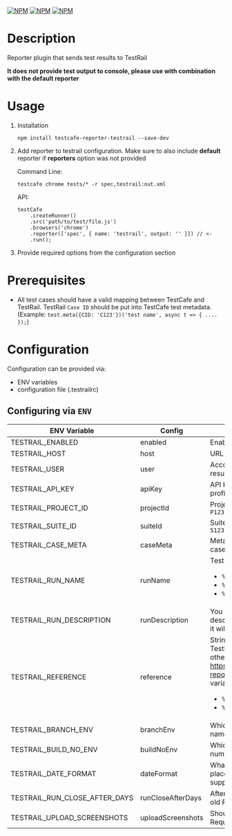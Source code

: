 [![NPM](https://img.shields.io/npm/v/testcafe-reporter-testrail)](https://www.npmjs.com/package/testcafe-reporter-testrail) [![NPM](https://img.shields.io/npm/l/testcafe-reporter-testrail)](https://github.com/DamianOsipiuk/testcafe-reporter-testrail/blob/master/LICENSE) [![NPM](https://img.shields.io/node/v/testcafe-reporter-testrail)](https://github.com/DamianOsipiuk/testcafe-reporter-testrail/blob/master/package.json)

# Description

Reporter plugin that sends test results to TestRail

**It does not provide test output to console, please use with combination with the default reporter**

# Usage

1. Installation

   `npm install testcafe-reporter-testrail --save-dev`

2. Add reporter to testrail configuration. Make sure to also include **default** reporter if **reporters** option was not provided

   Command Line:

   ```
   testcafe chrome tests/* -r spec,testrail:out.xml
   ```

   API:

   ```
   testCafe
       .createRunner()
       .src('path/to/test/file.js')
       .browsers('chrome')
       .reporter(['spec', { name: 'testrail', output: '' }]) // <-
       .run();
   ```

3. Provide required options from the configuration section

# Prerequisites

- All test cases should have a valid mapping between TestCafe and TestRail. TestRail `Case ID` should be put into TestCafe test metadata. (Example: `test.meta({CID: 'C123'})('test name', async t => { .... });`)

# Configuration

Configuration can be provided via:

- ENV variables
- configuration file (.testrailrc)

## Configuring via `ENV`

| ENV Variable                  | Config            | Description                                                                                                                                                                                                                                                                                                            |           Default           | Required |
| ----------------------------- | ----------------- | ---------------------------------------------------------------------------------------------------------------------------------------------------------------------------------------------------------------------------------------------------------------------------------------------------------------------- | :-------------------------: | :------: |
| TESTRAIL_ENABLED              | enabled           | Enables TestRail integration.                                                                                                                                                                                                                                                                                          |           `false`           |          |
| TESTRAIL_HOST                 | host              | URL of the TestRail instance.                                                                                                                                                                                                                                                                                          |                             |  `true`  |
| TESTRAIL_USER                 | user              | Account name which will be used to push results.                                                                                                                                                                                                                                                                       |                             |  `true`  |
| TESTRAIL_API_KEY              | apiKey            | API key which can be generated on the profile page in TestRail.                                                                                                                                                                                                                                                        |                             |  `true`  |
| TESTRAIL_PROJECT_ID           | projectId         | Project id in which test cases are stored. Ex. `P123`                                                                                                                                                                                                                                                                  |                             |  `true`  |
| TESTRAIL_SUITE_ID             | suiteId           | Suite id in which test cases are stored. Ex. `S123`                                                                                                                                                                                                                                                                    |                             |  `true`  |
| TESTRAIL_CASE_META            | caseMeta          | Meta attribute to be used to get TestRail case id mapping.                                                                                                                                                                                                                                                             |           `'CID'`           |          |
| TESTRAIL_RUN_NAME             | runName           | Test Run name. Configurable with variables <ul><li>`%BRANCH%` - see config option `branchEnv`</li><li>`%BUILD%` - see config option `buildNoEnv`</li><li>`%DATE%` - see config option `dateFormat`</li></ul>                                                                                                           | `%BRANCH%#%BUILD% - %DATE%` |          |
| TESTRAIL_RUN_DESCRIPTION      | runDescription    | You can provide you own Test Run description. If this option is not configured, it will contain test results and test coverage.                                                                                                                                                                                        |                             |          |
| TESTRAIL_REFERENCE            | reference         | String that will be added to the `refs` field in TestRail. This can enable integration with other tools like https://github.com/DamianOsipiuk/testcafe-reporter-testrail/. Configurable with variables <ul><li>`%BRANCH%` - see config option `branchEnv`</li><li>`%BUILD%` - see config option `buildNoEnv`</li></ul> |                             |          |
| TESTRAIL_BRANCH_ENV           | branchEnv         | Which ENV variable is used to store branch name on which tests are run.                                                                                                                                                                                                                                                |          `BRANCH`           |          |
| TESTRAIL_BUILD_NO_ENV         | buildNoEnv        | Which ENV variable is used to store build number of tests run.                                                                                                                                                                                                                                                         |       `BUILD_NUMBER`        |          |
| TESTRAIL_DATE_FORMAT          | dateFormat        | What date format should be used for `%DATE%` placeholder. https://momentjs.com/ formats supported.                                                                                                                                                                                                                     |    `YYYY-MM-DD HH:mm:ss`    |          |
| TESTRAIL_RUN_CLOSE_AFTER_DAYS | runCloseAfterDays | After how many days should reporter close old Runs in testrail.                                                                                                                                                                                                                                                        |                             |          |
| TESTRAIL_UPLOAD_SCREENSHOTS   | uploadScreenshots | Should upload screenshots to testrail. Requires test result edit enabled in testrail.                                                                                                                                                                                                                                  |           `false`           |          |
